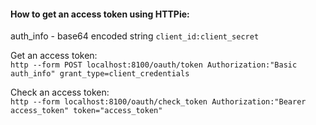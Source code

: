 
#### How to get an access token using HTTPie:  

auth_info - base64 encoded string `client_id:client_secret`

Get an access token:  
`
http --form POST localhost:8100/oauth/token Authorization:"Basic auth_info" grant_type=client_credentials
`

Check an access token:  
`
http --form localhost:8100/oauth/check_token Authorization:"Bearer access_token" token="access_token"
`